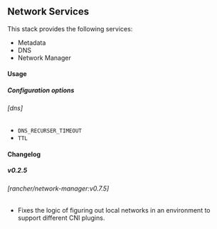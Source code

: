 ## Network Services

This stack provides the following services:

* Metadata
* DNS
* Network Manager

#### Usage

##### Configuration options
###### [dns]

* `DNS_RECURSER_TIMEOUT`
* `TTL`

#### Changelog

##### v0.2.5

###### [rancher/network-manager:v0.7.5]
* Fixes the logic of figuring out local networks in an environment to support different CNI plugins.

